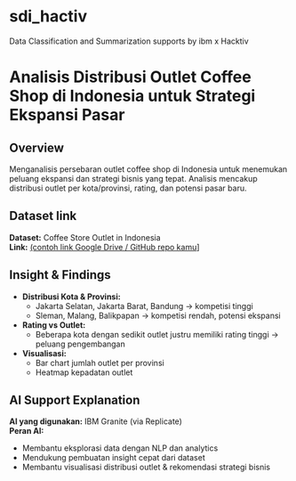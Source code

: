 # sdi_hactiv
Data Classification and Summarization supports by ibm x Hacktiv 
# Analisis Distribusi Outlet Coffee Shop di Indonesia untuk Strategi Ekspansi Pasar

## Overview
Menganalisis persebaran outlet coffee shop di Indonesia untuk menemukan peluang ekspansi dan strategi bisnis yang tepat. Analisis mencakup distribusi outlet per kota/provinsi, rating, dan potensi pasar baru.

## Dataset link
**Dataset:** Coffee Store Outlet in Indonesia  
**Link:** [(contoh link Google Drive / GitHub repo kamu](https://www.kaggle.com/datasets/ryanalphaaugust/coffee-store-location)]

## Insight & Findings
- **Distribusi Kota & Provinsi:**  
  - Jakarta Selatan, Jakarta Barat, Bandung → kompetisi tinggi  
  - Sleman, Malang, Balikpapan → kompetisi rendah, potensi ekspansi
- **Rating vs Outlet:**  
  - Beberapa kota dengan sedikit outlet justru memiliki rating tinggi → peluang pengembangan
- **Visualisasi:**  
  - Bar chart jumlah outlet per provinsi  
  - Heatmap kepadatan outlet

## AI Support Explanation
**AI yang digunakan:** IBM Granite (via Replicate)  
**Peran AI:**  
- Membantu eksplorasi data dengan NLP dan analytics  
- Mendukung pembuatan insight cepat dari dataset  
- Membantu visualisasi distribusi outlet & rekomendasi strategi bisnis
